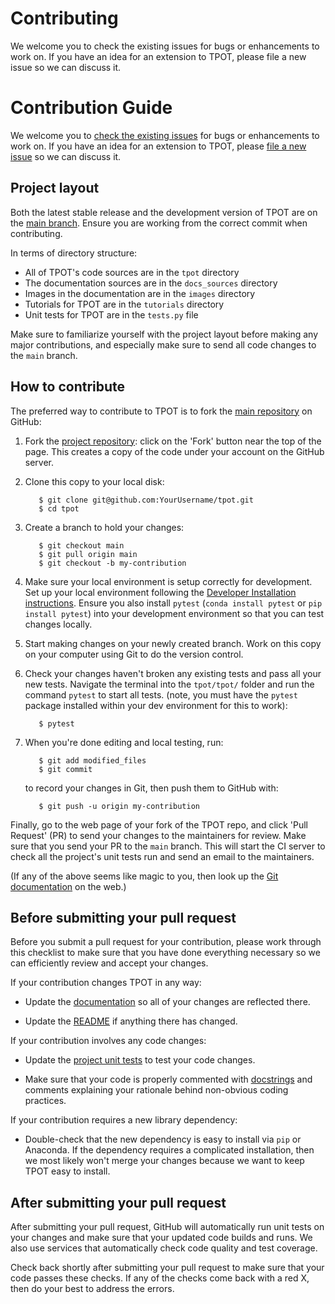 # Contributing

We welcome you to check the existing issues for bugs or enhancements to work on. If you have an idea for an extension to TPOT, please file a new issue so we can discuss it.

# Contribution Guide

We welcome you to [check the existing issues](https://github.com/EpistasisLab/tpot/issues/) for bugs or enhancements to work on. If you have an idea for an extension to TPOT, please [file a new issue](https://github.com/EpistasisLab/tpot/issues/new) so we can discuss it.

## Project layout

Both the latest stable release and the development version of TPOT are on the [main branch](https://github.com/EpistasisLab/tpot/tree/main). Ensure you are working from the correct commit when contributing.

In terms of directory structure:

* All of TPOT's code sources are in the `tpot` directory
* The documentation sources are in the `docs_sources` directory
* Images in the documentation are in the `images` directory
* Tutorials for TPOT are in the `tutorials` directory
* Unit tests for TPOT are in the `tests.py` file

Make sure to familiarize yourself with the project layout before making any major contributions, and especially make sure to send all code changes to the `main` branch.

## How to contribute

The preferred way to contribute to TPOT is to fork the
[main repository](https://github.com/EpistasisLab/tpot/) on
GitHub:

1. Fork the [project repository](https://github.com/EpistasisLab/tpot):
   click on the 'Fork' button near the top of the page. This creates
   a copy of the code under your account on the GitHub server.

2. Clone this copy to your local disk:

          $ git clone git@github.com:YourUsername/tpot.git
          $ cd tpot

3. Create a branch to hold your changes:

          $ git checkout main
          $ git pull origin main
          $ git checkout -b my-contribution

4. Make sure your local environment is setup correctly for development. Set up your local environment following the [Developer Installation instructions](installing.md#developerlatest-branch-installation). Ensure you also install `pytest` (`conda install pytest` or `pip install pytest`) into your development environment so that you can test changes locally.

5. Start making changes on your newly created branch. Work on this copy on your computer using Git to do the version control.

6. Check your changes haven't broken any existing tests and pass all your new tests. Navigate the terminal into the `tpot/tpot/` folder and run the command `pytest` to start all tests. (note, you must have the `pytest` package installed within your dev environment for this to work):

          $ pytest

7. When you're done editing and local testing, run:

          $ git add modified_files
          $ git commit

   to record your changes in Git, then push them to GitHub with:

          $ git push -u origin my-contribution

Finally, go to the web page of your fork of the TPOT repo, and click 'Pull Request' (PR) to send your changes to the maintainers for review. Make sure that you send your PR to the `main` branch. This will start the CI server to check all the project's unit tests run and send an email to the maintainers.

(If any of the above seems like magic to you, then look up the
[Git documentation](http://git-scm.com/documentation) on the web.)

## Before submitting your pull request

Before you submit a pull request for your contribution, please work through this checklist to make sure that you have done everything necessary so we can efficiently review and accept your changes.

If your contribution changes TPOT in any way:

* Update the [documentation](https://github.com/EpistasisLab/tpot/tree/main/docs) so all of your changes are reflected there.

* Update the [README](https://github.com/EpistasisLab/tpot/blob/main/README.md) if anything there has changed.

If your contribution involves any code changes:

* Update the [project unit tests](https://github.com/EpistasisLab/tpot/tree/main/tpot/tests) to test your code changes.

* Make sure that your code is properly commented with [docstrings](https://www.python.org/dev/peps/pep-0257/) and comments explaining your rationale behind non-obvious coding practices.


If your contribution requires a new library dependency:

* Double-check that the new dependency is easy to install via `pip` or Anaconda. If the dependency requires a complicated installation, then we most likely won't merge your changes because we want to keep TPOT easy to install.


## After submitting your pull request

After submitting your pull request, GitHub will automatically run unit tests on your changes and make sure that your updated code builds and runs. We also use services that automatically check code quality and test coverage.

Check back shortly after submitting your pull request to make sure that your code passes these checks. If any of the checks come back with a red X, then do your best to address the errors.
